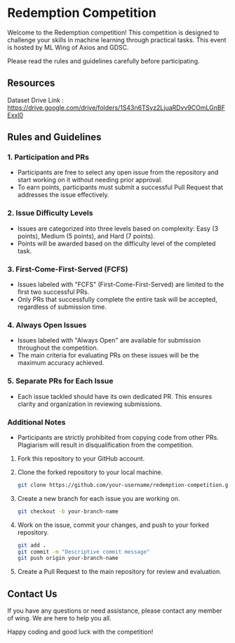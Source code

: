 # Redemption Competition

Welcome to the Redemption competition! This competition is designed to challenge your skills in machine learning through practical tasks. This event is hosted by ML Wing of Axios and GDSC. 

Please read the rules and guidelines carefully before participating.

## Resources

Dataset Drive Link : https://drive.google.com/drive/folders/1S43n6TSyz2LjuaRDvv9COmLGnBFExxl0
## Rules and Guidelines

### 1. Participation and PRs
- Participants are free to select any open issue from the repository and start working on it without needing prior approval.
- To earn points, participants must submit a successful Pull Request that addresses the issue effectively.

### 2. Issue Difficulty Levels
- Issues are categorized into three levels based on complexity: Easy (3 points), Medium (5 points), and Hard (7 points).
- Points will be awarded based on the difficulty level of the completed task.

### 3. First-Come-First-Served (FCFS)
- Issues labeled with "FCFS" (First-Come-First-Served) are limited to the first two successful PRs.
- Only PRs that successfully complete the entire task will be accepted, regardless of submission time.

### 4. Always Open Issues
- Issues labeled with "Always Open" are available for submission throughout the competition.
- The main criteria for evaluating PRs on these issues will be the maximum accuracy achieved.

### 5. Separate PRs for Each Issue
- Each issue tackled should have its own dedicated PR. This ensures clarity and organization in reviewing submissions.

### Additional Notes
- Participants are strictly prohibited from copying code from other PRs. Plagiarism will result in disqualification from the competition.

1. Fork this repository to your GitHub account.
2. Clone the forked repository to your local machine.

   ```bash
   git clone https://github.com/your-username/redemption-competition.git
   ```
3. Create a new branch for each issue you are working on.

    ```bash
   git checkout -b your-branch-name
    ```
4. Work on the issue, commit your changes, and push to your forked repository.

    ```bash
    git add .
    git commit -m "Descriptive commit message"
    git push origin your-branch-name
    ```
5. Create a Pull Request to the main repository for review and evaluation.

## Contact Us
If you have any questions or need assistance, please contact any member of wing. We are here to help you all.

Happy coding and good luck with the competition!
